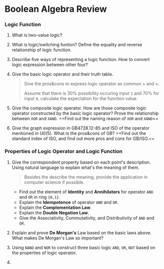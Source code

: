 # Boolean Algebra Review

### Logic Function

1. What is two-value logic?

2. What is logic/switching funtion? Define the equality and reverse relationship of logic function.

3. Describe five ways of representing a logic function. How to convert logic expression between other four?

4. Give the basic logic operator and their truth table.

    > Give the pros&cons to express logic operator as common $+$ and $\times$.
    >
    > Assume that there is 30% possibility occuring input `1` and 70% for input `0`, calculate the expectation for the function value.

5. Give the composite logic operator. How are those composite logic operator constructed by the basic logic operator? Prove the relationship between `XOR` and `XAND`. ==Find out the naming reason of `XOR` and `XAND`==

6. Give the graph expression in GB4728.12-85 and ISO of the operator mentioned in (4)(5). What is the pros&cons of GB? ==Find out the standard index of ISO, and find out more pros and cons for GB/ISO.==



### Properties of Logic Operator and Logic Function

1. Give the correspondent property based on each point's description. Using natural language to explain what's the meaning of them.

    > Besides the describe the meaning, provide the application in computer science if possible.

    - Find out the element of **Identity** and **Annihilators** for operator `AND` and `OR` in ring `{0,1}`. 
    - Explain the **Idempotence** of operator `AND` and `OR`.
    - Explain the **Complementation Law**.
    - Explain the **Double Negation Law**.
    - Give the Associativity, Commutativity, and Distributivity of `AND` and `OR`.

2. Explain and prove **De Morgan's** Law based on the basic laws above. What makes De Morgan's Law so important?

3. Using `NAND` and `NOR` to construct three basic logic `AND`, `OR`, `NOT` based on the properties of logic operator.

4. 